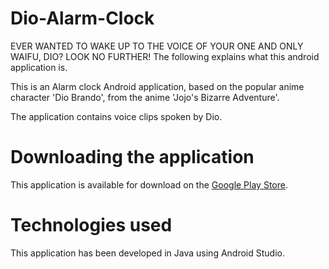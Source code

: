# Dio-Alarm-Clock

EVER WANTED TO WAKE UP TO THE VOICE OF YOUR ONE AND ONLY WAIFU, DIO? LOOK NO FURTHER! The following explains what this android application is.

This is an Alarm clock Android application, based on the popular anime character 'Dio Brando', from the anime 'Jojo's Bizarre Adventure'.

The application contains voice clips spoken by Dio.

# Downloading the application

This application is available for download on the [Google Play Store](https://play.google.com/store/apps/details?id=com.alarm.dio.kyoudai.dioalarmclock). 

# Technologies used

This application has been developed in Java using Android Studio.




